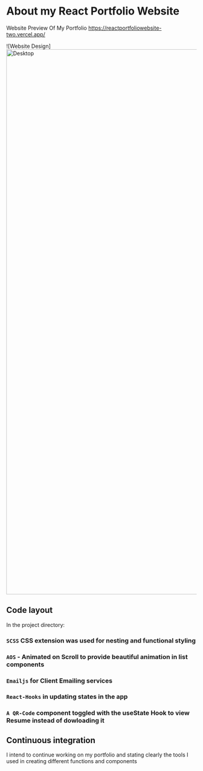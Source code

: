 # About my React Portfolio Website
 Website Preview Of My Portfolio https://reactportfoliowebsite-two.vercel.app/

![Website Design]<img width="1440" alt="Desktop" src="https://user-images.githubusercontent.com/110635002/211009276-3413cf3e-37f8-4e1f-a9ab-647a17359026.png">


## Code layout

In the project directory:

### `SCSS` CSS extension was used for nesting and functional styling
### `AOS` - Animated on Scroll to provide beautiful animation in list components
### `Emailjs` for Client Emailing services
### `React-Hooks` in updating states in the app
### `A QR-Code` component toggled with the useState Hook to view Resume instead of dowloading it

## Continuous integration

I intend to continue working on my portfolio and stating clearly the tools I used in creating different functions and components
